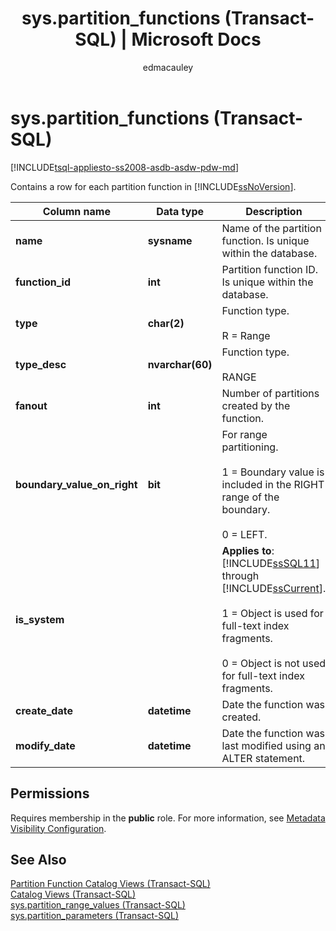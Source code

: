 ﻿---
title: "sys.partition_functions (Transact-SQL) | Microsoft Docs"
ms.custom: ""
ms.date: "03/14/2017"
ms.prod: "sql-non-specified"
ms.prod_service: "database-engine, sql-database, sql-data-warehouse, pdw"
ms.service: ""
ms.component: "system-catalog-views"
ms.reviewer: ""
ms.suite: "sql"
ms.technology: 
  - "database-engine"
ms.tgt_pltfrm: ""
ms.topic: "language-reference"
f1_keywords: 
  - "sys.partition_functions_TSQL"
  - "partition_functions"
  - "sys.partition_functions"
  - "partition_functions_TSQL"
dev_langs: 
  - "TSQL"
helpviewer_keywords: 
  - "sys.partition_functions catalog view"
ms.assetid: 96515727-728b-4bea-804a-36ce915b8b75
caps.latest.revision: 37
author: "edmacauley"
ms.author: "edmaca"
manager: "craigg"
ms.workload: "Inactive"
monikerRange: ">= aps-pdw-2016 || = azuresqldb-current || = azure-sqldw-latest || >= sql-server-2016 || = sqlallproducts-allversions"
---
# sys.partition_functions (Transact-SQL)
[!INCLUDE[tsql-appliesto-ss2008-asdb-asdw-pdw-md](../../includes/tsql-appliesto-ss2008-asdb-asdw-pdw-md.md)]

  Contains a row for each partition function in [!INCLUDE[ssNoVersion](../../includes/ssnoversion-md.md)].  
  
|Column name|Data type|Description|  
|-----------------|---------------|-----------------|  
|**name**|**sysname**|Name of the partition function. Is unique within the database.|  
|**function_id**|**int**|Partition function ID. Is unique within the database.|  
|**type**|**char(2)**|Function type.<br /><br /> R = Range|  
|**type_desc**|**nvarchar(60)**|Function type.<br /><br /> RANGE|  
|**fanout**|**int**|Number of partitions created by the function.|  
|**boundary_value_on_right**|**bit**|For range partitioning.<br /><br /> 1 = Boundary value is included in the RIGHT range of the boundary.<br /><br /> 0 = LEFT.|  
|**is_system**||**Applies to**: [!INCLUDE[ssSQL11](../../includes/sssql11-md.md)] through [!INCLUDE[ssCurrent](../../includes/sscurrent-md.md)].<br /><br /> 1 = Object is used for full-text index fragments.<br /><br /> 0 = Object is not used for full-text index fragments.|  
|**create_date**|**datetime**|Date the function was created.|  
|**modify_date**|**datetime**|Date the function was last modified using an ALTER statement.|  
  
## Permissions  
 Requires membership in the **public** role. For more information, see [Metadata Visibility Configuration](../../relational-databases/security/metadata-visibility-configuration.md).  
  
## See Also  
 [Partition Function Catalog Views &#40;Transact-SQL&#41;](../../relational-databases/system-catalog-views/partition-function-catalog-views-transact-sql.md)   
 [Catalog Views &#40;Transact-SQL&#41;](../../relational-databases/system-catalog-views/catalog-views-transact-sql.md)   
 [sys.partition_range_values &#40;Transact-SQL&#41;](../../relational-databases/system-catalog-views/sys-partition-range-values-transact-sql.md)   
 [sys.partition_parameters &#40;Transact-SQL&#41;](../../relational-databases/system-catalog-views/sys-partition-parameters-transact-sql.md)  
  
  
